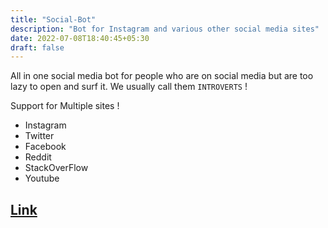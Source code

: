 ```yaml
---
title: "Social-Bot"
description: "Bot for Instagram and various other social media sites"
date: 2022-07-08T18:40:45+05:30
draft: false
---
```


All in one social media bot for people who are on social media but are too lazy to open and surf it. We usually call them ```INTROVERTS``` !

Support for Multiple sites !

- Instagram
- Twitter
- Facebook
- Reddit
- StackOverFlow
- Youtube

## [Link](https://github.com/TheFenrisLycaon/Social-Bot)
